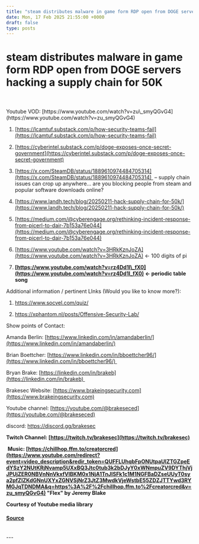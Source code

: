 ```yaml
---
title: "steam distributes malware in game form RDP open from DOGE servers hacking a supply chain for 50K"
date: Mon, 17 Feb 2025 21:55:00 +0000
draft: false
type: posts
---
```

# steam distributes malware in game form RDP open from DOGE servers hacking a supply chain for 50K

<br/>

<br/>
Youtube VOD: [https://www.youtube.com/watch?v=zu\_smyQGvG4](https://www.youtube.com/watch?v=zu_smyQGvG4) 

1.  [https://lcamtuf.substack.com/p/how-security-teams-fail](https://lcamtuf.substack.com/p/how-security-teams-fail)
    
2.  [https://cyberintel.substack.com/p/doge-exposes-once-secret-government](https://cyberintel.substack.com/p/doge-exposes-once-secret-government)
    
3.  [https://x.com/SteamDB/status/1889610974484705314](https://x.com/SteamDB/status/1889610974484705314)  – supply chain issues can crop up anywhere… are you blocking people from steam and popular software downloads online?
    
4.  [https://www.landh.tech/blog/20250211-hack-supply-chain-for-50k/](https://www.landh.tech/blog/20250211-hack-supply-chain-for-50k/)
    
5.  [https://medium.com/@cyberengage.org/rethinking-incident-response-from-picerl-to-dair-7b153a76e044](https://medium.com/@cyberengage.org/rethinking-incident-response-from-picerl-to-dair-7b153a76e044)
    
6.  [https://www.youtube.com/watch?v=3HRkKznJoZA](https://www.youtube.com/watch?v=3HRkKznJoZA) <- 100 digits of pi
    
7.  **[https://www.youtube.com/watch?v=rz4Dd1I\_fX0](https://www.youtube.com/watch?v=rz4Dd1I_fX0) <- periodic table song**
    

Additional information / pertinent LInks (Would you like to know more?):

1.  https://www.socvel.com/quiz/
    
2.  https://xphantom.nl/posts/Offensive-Security-Lab/
    

Show points of Contact:

Amanda Berlin: [https://www.linkedin.com/in/amandaberlin/](https://www.linkedin.com/in/amandaberlin/)

Brian Boettcher: [https://www.linkedin.com/in/bboettcher96/](https://www.linkedin.com/in/bboettcher96/) 

Bryan Brake: [https://linkedin.com/in/brakeb](https://linkedin.com/in/brakeb) 

Brakesec Website: [https://www.brakeingsecurity.com](https://www.brakeingsecurity.com)

Youtube channel: [https://youtube.com/@brakeseced](https://youtube.com/@brakeseced)

discord: https://discord.gg/brakesec

****Twitch Channel: [https://twitch.tv/brakesec](https://twitch.tv/brakesec)****

 ****Music: [https://chillhop.ffm.to/creatorcred](https://www.youtube.com/redirect?event=video_description&redir_token=QUFFLUhqbFpONUtpaUlZTGZpeEdYSzY2NUtKRjNvamp5UXxBQ3Jtc0tub3k2bDJyY0xWNmpuZV9DYThjVjJPUjZER0NBVnNnVkxfVlBKM0x1NjA1TnJISFk1c1M1NGFBaDZseUUyT0sya2pfZlZKdGNnUXYxZGNVSjNrZ3JtZ3MwdkVjeWstbE55ZDZJTTYwd3RYMGJqTDNDMA&q=https%3A%2F%2Fchillhop.ffm.to%2Fcreatorcred&v=zu_smyQGvG4) "Flex" by Jeremy Blake****

****Courtesy of Youtube media library****

#### [Source](http://brakeingsecurity.com/steam-distributes-malware-in-game-form-rdp-open-from-doge-servers-hacking-a-supply-chain-for-50k)

<br/>
---
